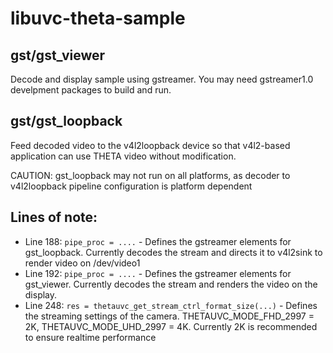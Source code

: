 # libuvc-theta-sample
## gst/gst_viewer
Decode and display sample using gstreamer. You may need gstreamer1.0 develpment packages to build and run.

## gst/gst_loopback
Feed decoded video to the v4l2loopback device so that v4l2-based application can use THETA video without modification.

CAUTION: gst_loopback may not run on all platforms, as decoder to v4l2loopback pipeline configuration is platform dependent

## Lines of note:
* Line 188: `pipe_proc = ....` - Defines the gstreamer elements for gst_loopback. Currently decodes the stream and directs it to v4l2sink to render video on /dev/video1
* Line 192: `pipe_proc = ....` - Defines the gstreamer elements for gst_viewer. Currently decodes the stream and renders the video on the display.
* Line 248: `res = thetauvc_get_stream_ctrl_format_size(...)` 	- Defines the streaming settings of the camera. THETAUVC_MODE_FHD_2997 = 2K, THETAUVC_MODE_UHD_2997 = 4K. Currently 2K is recommended to ensure realtime performance


